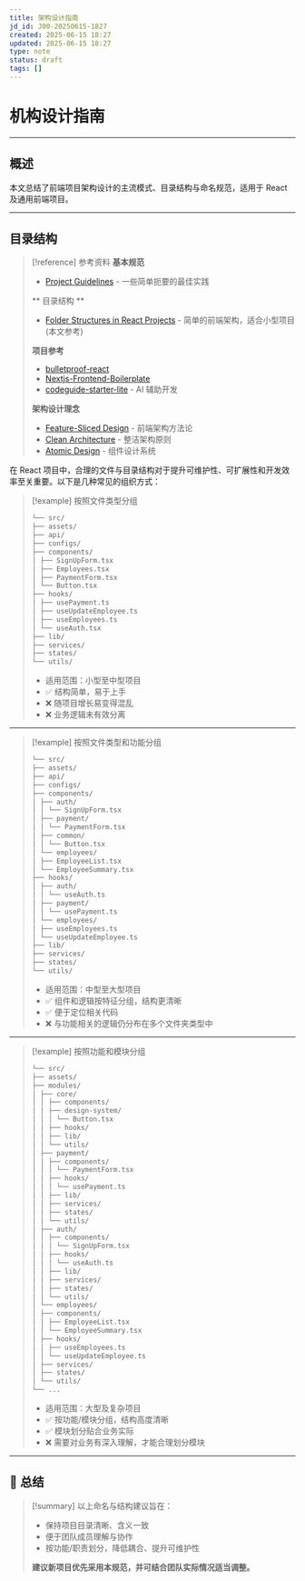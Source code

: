 ```yaml
---
title: 架构设计指南
jd_id: J00-20250615-1827
created: 2025-06-15 18:27
updated: 2025-06-15 18:27
type: note
status: draft
tags: []
---
```


# 机构设计指南

---

## 概述

本文总结了前端项目架构设计的主流模式、目录结构与命名规范，适用于 React 及通用前端项目。

---

## 目录结构

> [!reference] 参考资料
> **基本规范**
> - [Project Guidelines](https://github.com/elsewhencode/project-guidelines) - 一些简单扼要的最佳实践
> 
> ** 目录结构 **
> - [Folder Structures in React Projects](https://dev.to/itswillt/>folder-structures-in-react-projects-3dp8) - 简单的前端架构，适合小型项目(本文参考)
> 
>**项目参考**
> - [bulletproof-react](https://github.com/alan2207/bulletproof-react)
> - [Nextjs-Frontend-Boilerplate](https://github.com/shaadcode/Nextjs-Frontend-Boilerplate)
> - [codeguide-starter-lite](https://github.com/CodeGuide-dev/codeguide-starter-lite) - AI 辅助开发
>
> **架构设计理念**
> - [Feature-Sliced Design](https://feature-sliced.github.io/documentation/) - 前端架构方法论
> - [Clean Architecture](https://blog.cleancoder.com/uncle-bob/2012/08/13/the-clean-architecture.html) - 整洁架构原则
> - [Atomic Design](https://atomicdesign.bradfrost.com/) - 组件设计系统

在 React 项目中，合理的文件与目录结构对于提升可维护性、可扩展性和开发效率至关重要。以下是几种常见的组织方式：

> [!example] 按照文件类型分组
>
> ```markdown
> └── src/
> ├── assets/
> ├── api/
> ├── configs/
> ├── components/
> │ ├── SignUpForm.tsx
> │ ├── Employees.tsx
> │ ├── PaymentForm.tsx
> │ └── Button.tsx
> ├── hooks/
> │ ├── usePayment.ts
> │ ├── useUpdateEmployee.ts
> │ ├── useEmployees.ts
> │ └── useAuth.tsx
> ├── lib/
> ├── services/
> ├── states/
> └── utils/
> ```
>
> - 适用范围：小型至中型项目
> - ✅ 结构简单，易于上手
> - ❌ 随项目增长易变得混乱
> - ❌ 业务逻辑未有效分离

---

> [!example] 按照文件类型和功能分组
>
> ```markdown
> └── src/
> ├── assets/
> ├── api/
> ├── configs/
> ├── components/
> │ ├── auth/
> │ │ └── SignUpForm.tsx
> │ ├── payment/
> │ │ └── PaymentForm.tsx
> │ ├── common/
> │ │ └── Button.tsx
> │ └── employees/
> │ ├── EmployeeList.tsx
> │ └── EmployeeSummary.tsx
> ├── hooks/
> │ ├── auth/
> │ │ └── useAuth.ts
> │ ├── payment/
> │ │ └── usePayment.ts
> │ └── employees/
> │ ├── useEmployees.ts
> │ └── useUpdateEmployee.ts
> ├── lib/
> ├── services/
> ├── states/
> └── utils/
> ```
>
> - 适用范围：中型至大型项目
> - ✅ 组件和逻辑按特征分组，结构更清晰
> - ✅ 便于定位相关代码
> - ❌ 与功能相关的逻辑仍分布在多个文件夹类型中

---

> [!example] 按照功能和模块分组
>
> ```markdown
> └── src/
> ├── assets/
> ├── modules/
> │ ├── core/
> │ │ ├── components/
> │ │ ├── design-system/
> │ │ │ └── Button.tsx
> │ │ ├── hooks/
> │ │ ├── lib/
> │ │ └── utils/
> │ ├── payment/
> │ │ ├── components/
> │ │ │ └── PaymentForm.tsx
> │ │ ├── hooks/
> │ │ │ └── usePayment.ts
> │ │ ├── lib/
> │ │ ├── services/
> │ │ ├── states/
> │ │ └── utils/
> │ ├── auth/
> │ │ ├── components/
> │ │ │ └── SignUpForm.tsx
> │ │ ├── hooks/
> │ │ │ └── useAuth.ts
> │ │ ├── lib/
> │ │ ├── services/
> │ │ ├── states/
> │ │ └── utils/
> │ └── employees/
> │ ├── components/
> │ │ ├── EmployeeList.tsx
> │ │ └── EmployeeSummary.tsx
> │ ├── hooks/
> │ │ ├── useEmployees.ts
> │ │ └── useUpdateEmployee.ts
> │ ├── services/
> │ ├── states/
> │ └── utils/
> └── ...
> ```
>
> - 适用范围：大型及复杂项目
> - ✅ 按功能/模块分组，结构高度清晰
> - ✅ 模块划分贴合业务实际
> - ❌ 需要对业务有深入理解，才能合理划分模块

---

## 📌 总结

> [!summary]
> 以上命名与结构建议旨在：
>
> - 保持项目目录清晰、含义一致
> - 便于团队成员理解与协作
> - 按功能/职责划分，降低耦合、提升可维护性
>
> **建议新项目优先采用本规范，并可结合团队实际情况适当调整。**
